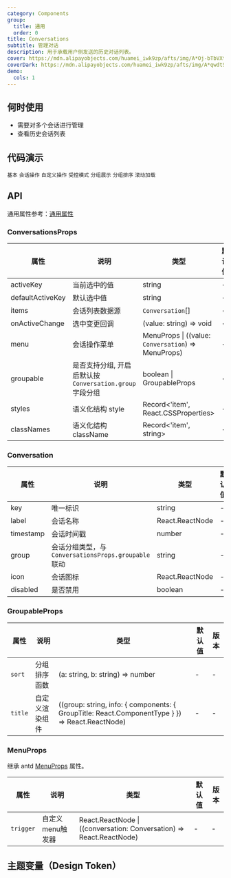 ```yaml
---
category: Components
group:
  title: 通用
  order: 0
title: Conversations
subtitle: 管理对话
description: 用于承载用户侧发送的历史对话列表。
cover: https://mdn.alipayobjects.com/huamei_iwk9zp/afts/img/A*Oj-bTbVXtpQAAAAAAAAAAAAADgCCAQ/original
coverDark: https://mdn.alipayobjects.com/huamei_iwk9zp/afts/img/A*qwdtSKWXeikAAAAAAAAAAAAADgCCAQ/original
demo:
  cols: 1
---
```


## 何时使用

- 需要对多个会话进行管理
- 查看历史会话列表

## 代码演示

<!-- prettier-ignore -->
<code src="./demo/basic.tsx" background="grey">基本</code>
<code src="./demo/with-menu.tsx" background="grey">会话操作</code>
<code src="./demo/with-menu-trigger.tsx" background="grey">自定义操作</code>
<code src="./demo/controlled-mode.tsx" background="grey">受控模式</code>
<code src="./demo/group.tsx" background="grey">分组展示</code>
<code src="./demo/group-sort.tsx" background="grey">分组排序</code>
<code src="./demo/infinite-load.tsx" background="grey">滚动加载</code>

## API

通用属性参考：[通用属性](/docs/react/common-props)

### ConversationsProps

| 属性 | 说明 | 类型 | 默认值 | 版本 |
| --- | --- | --- | --- | --- |
| activeKey | 当前选中的值 | string | - | - |
| defaultActiveKey | 默认选中值 | string | - | - |
| items | 会话列表数据源 | `Conversation`[] | - | - |
| onActiveChange | 选中变更回调 | (value: string) => void | - | - |
| menu | 会话操作菜单 | MenuProps \| ((value: `Conversation`) => MenuProps) | - | - |
| groupable | 是否支持分组, 开启后默认按 `Conversation.group` 字段分组 | boolean \| GroupableProps | - | - |
| styles | 语义化结构 style | Record<'item', React.CSSProperties> | - | - |
| classNames | 语义化结构 className | Record<'item', string> | - | - |

### Conversation

| 属性 | 说明 | 类型 | 默认值 | 版本 |
| --- | --- | --- | --- | --- |
| key | 唯一标识 | string | - | - |
| label | 会话名称 | React.ReactNode | - | - |
| timestamp | 会话时间戳 | number | - | - |
| group | 会话分组类型，与 `ConversationsProps.groupable` 联动 | string | - | - |
| icon | 会话图标 | React.ReactNode | - | - |
| disabled | 是否禁用 | boolean | - | - |

### GroupableProps

| 属性 | 说明 | 类型 | 默认值 | 版本 |
| --- | --- | --- | --- | --- |
| `sort` | 分组排序函数 | (a: string, b: string) => number | - | - |
| `title` | 自定义渲染组件 | ((group: string, info: { components: { GroupTitle: React.ComponentType } }) => React.ReactNode) | - | - |

### MenuProps

继承 antd [MenuProps](https://ant.design/components/menu-cn#api) 属性。

| 属性 | 说明 | 类型 | 默认值 | 版本 |
| --- | --- | --- | --- | --- |
| `trigger` | 自定义menu触发器 | React.ReactNode \| ((conversation: Conversation) => React.ReactNode) | - | - |

## 主题变量（Design Token）

<ComponentTokenTable component="Conversations"></ComponentTokenTable>
